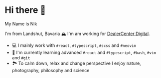 # Hi there 👋

My Name is Nik

I'm from Landshut, Bavaria 🏔
I'm am working for [DealerCenter Digital](https://bike.center/).
- 💻 I mainly work with `#react`, `#typescript`, `#scss` and `#neovim`
- 🌱 I'm currently learning advanced `#react` and `#typescript`, `#bash`, `#vim` and `#git`
- 🏞 To calm down, relax and change perspective I enjoy nature, photography, philosophy and science
